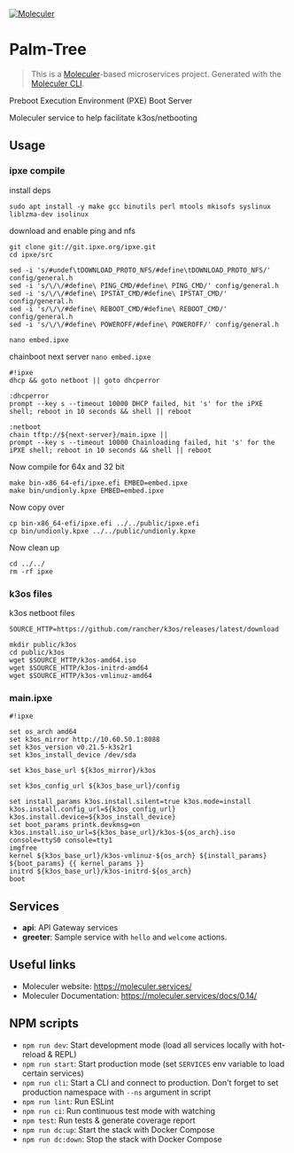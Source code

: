 [![Moleculer](https://badgen.net/badge/Powered%20by/Moleculer/0e83cd)](https://moleculer.services)

# Palm-Tree
> This is a [Moleculer](https://moleculer.services/)-based microservices project. Generated with the [Moleculer CLI](https://moleculer.services/docs/0.14/moleculer-cli.html).

Preboot Execution Environment (PXE) Boot Server

Moleculer service to help facilitate k3os/netbooting 

## Usage

### ipxe compile

install deps
```
sudo apt install -y make gcc binutils perl mtools mkisofs syslinux liblzma-dev isolinux
```
download and enable ping and nfs
```
git clone git://git.ipxe.org/ipxe.git
cd ipxe/src

sed -i 's/#undef\tDOWNLOAD_PROTO_NFS/#define\tDOWNLOAD_PROTO_NFS/' config/general.h
sed -i 's/\/\/#define\ PING_CMD/#define\ PING_CMD/' config/general.h
sed -i 's/\/\/#define\ IPSTAT_CMD/#define\ IPSTAT_CMD/' config/general.h
sed -i 's/\/\/#define\ REBOOT_CMD/#define\ REBOOT_CMD/' config/general.h
sed -i 's/\/\/#define\ POWEROFF/#define\ POWEROFF/' config/general.h

nano embed.ipxe
```
chainboot next server
```nano embed.ipxe```

```
#!ipxe
dhcp && goto netboot || goto dhcperror

:dhcperror
prompt --key s --timeout 10000 DHCP failed, hit 's' for the iPXE shell; reboot in 10 seconds && shell || reboot

:netboot
chain tftp://${next-server}/main.ipxe ||
prompt --key s --timeout 10000 Chainloading failed, hit 's' for the iPXE shell; reboot in 10 seconds && shell || reboot
```

Now compile for 64x and 32 bit
```
make bin-x86_64-efi/ipxe.efi EMBED=embed.ipxe
make bin/undionly.kpxe EMBED=embed.ipxe
```

Now copy over
```
cp bin-x86_64-efi/ipxe.efi ../../public/ipxe.efi
cp bin/undionly.kpxe ../../public/undionly.kpxe
```
Now clean up
```
cd ../../
rm -rf ipxe
```


### k3os files

k3os netboot files
```
SOURCE_HTTP=https://github.com/rancher/k3os/releases/latest/download

mkdir public/k3os
cd public/k3os
wget $SOURCE_HTTP/k3os-amd64.iso
wget $SOURCE_HTTP/k3os-initrd-amd64
wget $SOURCE_HTTP/k3os-vmlinuz-amd64
```

### main.ipxe

```
#!ipxe

set os_arch amd64
set k3os_mirror http://10.60.50.1:8088
set k3os_version v0.21.5-k3s2r1
set k3os_install_device /dev/sda

set k3os_base_url ${k3os_mirror}/k3os

set k3os_config_url ${k3os_base_url}/config

set install_params k3os.install.silent=true k3os.mode=install k3os.install.config_url=${k3os_config_url} k3os.install.device=${k3os_install_device}
set boot_params printk.devkmsg=on k3os.install.iso_url=${k3os_base_url}/k3os-${os_arch}.iso console=ttyS0 console=tty1
imgfree
kernel ${k3os_base_url}/k3os-vmlinuz-${os_arch} ${install_params} ${boot_params} {{ kernel_params }}
initrd ${k3os_base_url}/k3os-initrd-${os_arch}
boot
```


## Services
- **api**: API Gateway services
- **greeter**: Sample service with `hello` and `welcome` actions.


## Useful links

* Moleculer website: https://moleculer.services/
* Moleculer Documentation: https://moleculer.services/docs/0.14/

## NPM scripts

- `npm run dev`: Start development mode (load all services locally with hot-reload & REPL)
- `npm run start`: Start production mode (set `SERVICES` env variable to load certain services)
- `npm run cli`: Start a CLI and connect to production. Don't forget to set production namespace with `--ns` argument in script
- `npm run lint`: Run ESLint
- `npm run ci`: Run continuous test mode with watching
- `npm test`: Run tests & generate coverage report
- `npm run dc:up`: Start the stack with Docker Compose
- `npm run dc:down`: Stop the stack with Docker Compose
